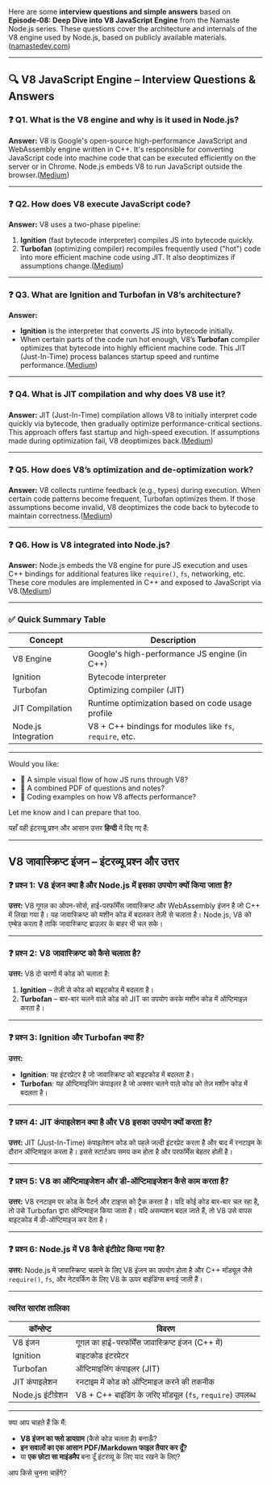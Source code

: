 Here are some **interview questions and simple answers** based on **Episode‑08: Deep Dive into V8 JavaScript Engine** from the Namaste Node.js series. These questions cover the architecture and internals of the V8 engine used by Node.js, based on publicly available materials. ([namastedev.com][1])

---

## 🔍 V8 JavaScript Engine – Interview Questions & Answers

### **❓ Q1. What is the V8 engine and why is it used in Node.js?**

**Answer:**
V8 is Google's open-source high-performance JavaScript and WebAssembly engine written in C++. It's responsible for converting JavaScript code into machine code that can be executed efficiently on the server or in Chrome. Node.js embeds V8 to run JavaScript outside the browser.([Medium][2])

---

### **❓ Q2. How does V8 execute JavaScript code?**

**Answer:**
V8 uses a two-phase pipeline:

1. **Ignition** (fast bytecode interpreter) compiles JS into bytecode quickly.
2. **Turbofan** (optimizing compiler) recompiles frequently used ("hot") code into more efficient machine code using JIT. It also deoptimizes if assumptions change.([Medium][2])

---

### **❓ Q3. What are Ignition and Turbofan in V8’s architecture?**

**Answer:**

* **Ignition** is the interpreter that converts JS into bytecode initially.
* When certain parts of the code run hot enough, V8’s **Turbofan** compiler optimizes that bytecode into highly efficient machine code. This JIT (Just-In-Time) process balances startup speed and runtime performance.([Medium][2])

---

### **❓ Q4. What is JIT compilation and why does V8 use it?**

**Answer:**
JIT (Just-In-Time) compilation allows V8 to initially interpret code quickly via bytecode, then gradually optimize performance-critical sections. This approach offers fast startup and high-speed execution. If assumptions made during optimization fail, V8 deoptimizes back.([Medium][2])

---

### **❓ Q5. How does V8’s optimization and de-optimization work?**

**Answer:**
V8 collects runtime feedback (e.g., types) during execution. When certain code patterns become frequent, Turbofan optimizes them. If those assumptions become invalid, V8 deoptimizes the code back to bytecode to maintain correctness.([Medium][2])

---

### **❓ Q6. How is V8 integrated into Node.js?**

**Answer:**
Node.js embeds the V8 engine for pure JS execution and uses C++ bindings for additional features like `require()`, `fs`, networking, etc. These core modules are implemented in C++ and exposed to JavaScript via V8.([Medium][2])

---

### ✅ Quick Summary Table

| Concept             | Description                                              |
| ------------------- | -------------------------------------------------------- |
| V8 Engine           | Google's high-performance JS engine (in C++)             |
| Ignition            | Bytecode interpreter                                     |
| Turbofan            | Optimizing compiler (JIT)                                |
| JIT Compilation     | Runtime optimization based on code usage profile         |
| Node.js Integration | V8 + C++ bindings for modules like `fs`, `require`, etc. |

---

Would you like:

* 📄 A simple visual flow of how JS runs through V8?
* 📘 A combined PDF of questions and notes?
* 📂 Coding examples on how V8 affects performance?

Let me know and I can prepare that too.

[1]: https://namastedev.com/learn/namaste-node/deep-dive-into-v8-js-engine?utm_source=chatgpt.com "Episode-08 | Deep dive into v8 JS Engine - NamasteDev"
[2]: https://medium.com/%40manikmudholkar831995/the-v8-javascript-engine-d1434ca77c96?utm_source=chatgpt.com "The V8 JavaScript Engine. Deep dive in Nodejs Internals - Medium"



यहाँ वही इंटरव्यू प्रश्न और आसान उत्तर **हिन्दी** में दिए गए हैं:

---

## **V8 जावास्क्रिप्ट इंजन – इंटरव्यू प्रश्न और उत्तर**

### **❓ प्रश्न 1: V8 इंजन क्या है और Node.js में इसका उपयोग क्यों किया जाता है?**

**उत्तर:**
V8 गूगल का ओपन-सोर्स, हाई-परफॉर्मेंस जावास्क्रिप्ट और WebAssembly इंजन है जो C++ में लिखा गया है। यह जावास्क्रिप्ट को मशीन कोड में बदलकर तेज़ी से चलाता है। Node.js, V8 को एम्बेड करता है ताकि जावास्क्रिप्ट ब्राउज़र के बाहर भी चल सके।

---

### **❓ प्रश्न 2: V8 जावास्क्रिप्ट को कैसे चलाता है?**

**उत्तर:**
V8 दो चरणों में कोड को चलाता है:

1. **Ignition** – तेज़ी से कोड को बाइटकोड में बदलता है।
2. **Turbofan** – बार-बार चलने वाले कोड को JIT का उपयोग करके मशीन कोड में ऑप्टिमाइज़ करता है।

---

### **❓ प्रश्न 3: Ignition और Turbofan क्या हैं?**

**उत्तर:**

* **Ignition**: यह इंटरप्रेटर है जो जावास्क्रिप्ट को बाइटकोड में बदलता है।
* **Turbofan**: यह ऑप्टिमाइजिंग कंपाइलर है जो अक्सर चलने वाले कोड को तेज़ मशीन कोड में बदलता है।

---

### **❓ प्रश्न 4: JIT कंपाइलेशन क्या है और V8 इसका उपयोग क्यों करता है?**

**उत्तर:**
JIT (Just-In-Time) कंपाइलेशन कोड को पहले जल्दी इंटरप्रेट करता है और बाद में रनटाइम के दौरान ऑप्टिमाइज करता है। इससे स्टार्टअप समय कम होता है और परफॉर्मेंस बेहतर होती है।

---

### **❓ प्रश्न 5: V8 का ऑप्टिमाइजेशन और डी-ऑप्टिमाइजेशन कैसे काम करता है?**

**उत्तर:**
V8 रनटाइम पर कोड के पैटर्न और टाइप्स को ट्रैक करता है। यदि कोई कोड बार-बार चल रहा है, तो उसे Turbofan द्वारा ऑप्टिमाइज किया जाता है। यदि असम्पशन बदल जाते हैं, तो V8 उसे वापस बाइटकोड में डी-ऑप्टिमाइज कर देता है।

---

### **❓ प्रश्न 6: Node.js में V8 कैसे इंटीग्रेट किया गया है?**

**उत्तर:**
Node.js में जावास्क्रिप्ट चलाने के लिए V8 इंजन का उपयोग होता है और C++ मॉड्यूल जैसे `require()`, `fs`, और नेटवर्किंग के लिए V8 के ऊपर बाइंडिंग्स बनाई जाती हैं।

---

### **त्वरित सारांश तालिका**

| **कॉन्सेप्ट**      | **विवरण**                                                  |
| ------------------ | ---------------------------------------------------------- |
| V8 इंजन            | गूगल का हाई-परफॉर्मेंस जावास्क्रिप्ट इंजन (C++ में)        |
| Ignition           | बाइटकोड इंटरप्रेटर                                         |
| Turbofan           | ऑप्टिमाइजिंग कंपाइलर (JIT)                                 |
| JIT कंपाइलेशन      | रनटाइम में कोड को ऑप्टिमाइज करने की तकनीक                  |
| Node.js इंटीग्रेशन | V8 + C++ बाइंडिंग के जरिए मॉड्यूल (`fs`, `require`) उपलब्ध |

---

क्या आप चाहते हैं कि मैं:

* **V8 इंजन का फ्लो डायग्राम** (कैसे कोड चलता है) बनाऊँ?
* **इन सवालों का एक आसान PDF/Markdown फाइल तैयार कर दूँ?**
* या **एक छोटा सा माइंडमैप** बना दूँ इंटरव्यू के लिए याद रखने के लिए?

आप किसे चुनना चाहेंगे?

